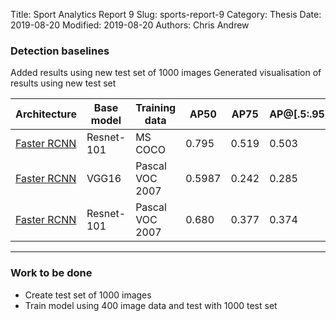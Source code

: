 Title: Sport Analytics Report 9
Slug: sports-report-9
Category: Thesis
Date: 2019-08-20
Modified: 2019-08-20
Authors: Chris Andrew

### Detection baselines
Added results using new test set of 1000 images
Generated visualisation of results using new test set
<table class="table table-bordered table-hover">
  <thead>
    <tr>
      <th>Architecture</th>
      <th>Base model</th>
      <th>Training data</th>
      <th>AP50</th>
      <th>AP75</th>
      <th>AP@[.5:.95]</th>
    </tr>
  </thead>
  <tbody>
    <tr>
      <td><a href="http://preon.iiit.ac.in:8888/?model=res101_coco_img">Faster RCNN</a></td>
      <td>Resnet-101</td>
      <td>MS COCO</td>
      <td>0.795</td>
      <td>0.519</td>
      <td>0.503</td>
    <tr>
    <tr>
      <td><a href="http://preon.iiit.ac.in:8888/?model=vgg16_pascal_img">Faster RCNN</a></td>
      <td> VGG16</td>
      <td> Pascal VOC 2007</td>
      <td>0.5987</td>
      <td>0.242</td>
      <td>0.285</td>
    </tr>
    <tr>
      <td><a href="http://preon.iiit.ac.in:8888/?model=res101_pascal_img">Faster RCNN</a></td>
      <td>Resnet-101</td>
      <td>Pascal VOC 2007</td>
      <td>0.680</td>
      <td>0.377</td>
      <td>0.374</td>
    </tr>
  </tbody>
</table>

-------
### Work to be done
- Create test set of 1000 images
- Train model using 400 image data and test with 1000 test set
